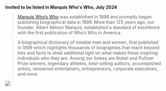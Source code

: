 **Invited to be listed in Marquis Who's Who, July 2024**

> [Marquis Who’s Who](https://marquiswhoswho.com/) was established in 1898 and promptly began publishing biographical data in 1899. More than 125 years ago, our founder, Albert Nelson Marquis, established a standard of excellence with the first publication of Who’s Who in America.

> A biographical dictionary of notable men and women, first published in 1899 which highlights thousands of biographies that reach beyond lists and facts to shed additional light on what makes these inspiring individuals who they are. Among our listees are Nobel and Pulitzer Prize winners, legendary athletes, best-selling authors, accomplished artists, renowned entertainers, entrepreneurs, corporate executives, and more.

![](https://badges.marquiswhoswho.com/Badge/honoredlistee/74f672e08ad34a6284e749d3e57479703022fa6e2508448485e9cb720d66b2cb)

